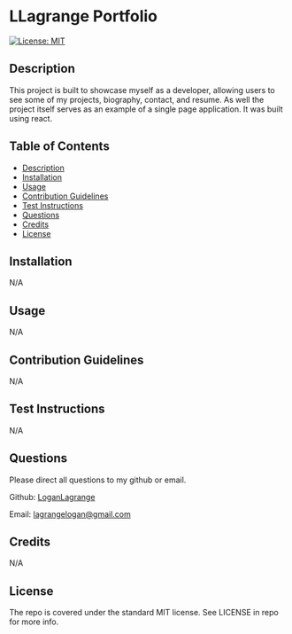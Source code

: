 # LLagrange Portfolio

[![License: MIT](https://img.shields.io/badge/License-MIT-yellow.svg)](https://opensource.org/licenses/MIT)

## Description
        
This project is built to showcase myself as a developer, allowing users to see some of my projects, biography, contact, and resume. As well the project itself serves as an example of a single page application. It was built using react.

## Table of Contents

- [Description](#description)
- [Installation](#installation)
- [Usage](#usage)
- [Contribution Guidelines](#contribution-guidelines)
- [Test Instructions](#test-instructions)
- [Questions](#questions)
- [Credits](#credits)
- [License](#license)
        
## Installation
        
N/A
        
## Usage
        
N/A

## Contribution Guidelines

N/A

## Test Instructions

N/A

## Questions

Please direct all questions to my github or email.

Github: [LoganLagrange](https://github.com/LoganLagrange)

Email: lagrangelogan@gmail.com
        
## Credits
    
N/A
        
## License
        
The repo is covered under the standard MIT license. See LICENSE in repo for more info.